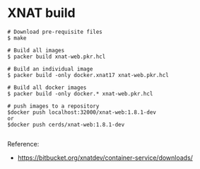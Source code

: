 # XNAT build

```console
# Download pre-requisite files
$ make

# Build all images
$ packer build xnat-web.pkr.hcl

# Build an individual image
$ packer build -only docker.xnat17 xnat-web.pkr.hcl

# Build all docker images
$ packer build -only docker.* xnat-web.pkr.hcl

# push images to a repository
$docker push localhost:32000/xnat-web:1.8.1-dev
or 
$docker push cerds/xnat-web:1.8.1-dev


```

Reference:
* https://bitbucket.org/xnatdev/container-service/downloads/
